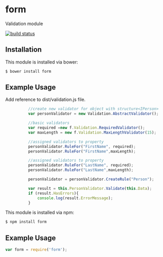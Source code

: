 # form

Validation module

[![build status](https://secure.travis-ci.org/rsamec/form.png)](http://travis-ci.org/rsamec/form)

## Installation

This module is installed via bower:

``` bash
$ bower install form
```

## Example Usage

Add reference to dist/validation.js file.

``` js
          //create new validator for object with structure<IPerson>
          var personValidator = new Validation.AbstractValidator();

          //basic validators
          var required =new f.Validation.RequiredValidator();
          var maxLength = new f.Validation.MaxLengthValidator(15);

          //assigned validators to property
          personValidator.RuleFor("FirstName", required);
          personValidator.RuleFor("FirstName",maxLength);

          //assigned validators to property
          personValidator.RuleFor("LastName", required);
          personValidator.RuleFor("LastName",maxLength);

          personValidator = personValidator.CreateRule("Person");

          var result = this.PersonValidator.Validate(this.Data);
          if (result.HasErrors){
              console.log(result.ErrorMessage);
          }
```

This module is installed via npm:

``` bash
$ npm install form
```

## Example Usage

``` js
var form = require('form');
```
